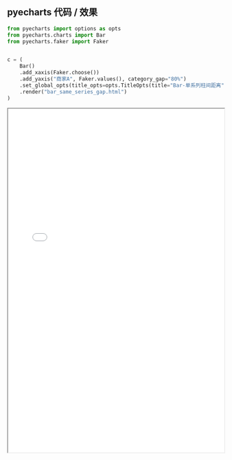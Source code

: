 
## pyecharts 代码 / 效果

```python
from pyecharts import options as opts
from pyecharts.charts import Bar
from pyecharts.faker import Faker


c = (
    Bar()
    .add_xaxis(Faker.choose())
    .add_yaxis("商家A", Faker.values(), category_gap="80%")
    .set_global_opts(title_opts=opts.TitleOpts(title="Bar-单系列柱间距离"))
    .render("bar_same_series_gap.html")
)

```

<iframe width="100%" height="800px" src="Bar/bar_same_series_gap.html"></iframe>

